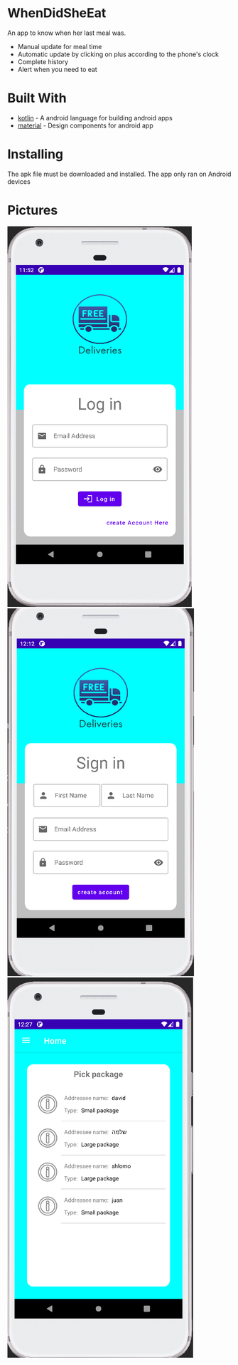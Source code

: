 # WhenDidSheEat
An app to know when her last meal was.
-  Manual update for meal time
-  Automatic update by clicking on plus according to the phone's clock
-  Complete history
-  Alert when you need to eat

# Built With
 - [kotlin](https://kotlinlang.org/) - A android language for building android apps
 - [material](https://material.io/) - Design components for android app

# Installing
The apk file must be downloaded and installed. The app only ran on Android devices

# Pictures
![log in](https://github.com/idavidkam/weDeliver/blob/master/log%20in.png?raw=true)
![create account](https://github.com/idavidkam/weDeliver/blob/master/create%20account.png?raw=true)
![pick packeges](https://github.com/idavidkam/weDeliver/blob/master/pick%20packeges.png?raw=true)
